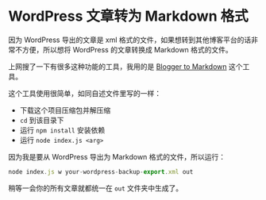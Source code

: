 # WordPress 文章转为 Markdown 格式

因为 WordPress 导出的文章是 xml 格式的文件，如果想转到其他博客平台的话非常不方便，所以想将 WordPress 的文章转换成 Markdown 格式的文件。

上网搜了一下有很多这种功能的工具，我用的是 [Blogger to Markdown](https://github.com/palaniraja/blog2md) 这个工具。

这个工具使用很简单，如同自述文件里写的一样：

- 下载这个项目压缩包并解压缩
- `cd` 到该目录下
- 运行 `npm install` 安装依赖
- 运行 `node index.js <arg>`

因为我是要从 WordPress 导出为 Markdown 格式的文件，所以运行：

```js
node index.js w your-wordpress-backup-export.xml out
```

稍等一会你的所有文章就都统一在 `out` 文件夹中生成了。
